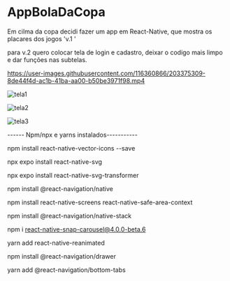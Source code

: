 # AppBolaDaCopa


Em cilma da copa decidi fazer um app em React-Native, que mostra os placares dos jogos 'v.1 '

para v.2 quero colocar tela de login e cadastro, deixar o codigo mais limpo e dar funções nas subtelas.


https://user-images.githubusercontent.com/116360866/203375309-8de44f4d-ac1b-41ba-aa00-b50be3971f98.mp4



![tela1](https://user-images.githubusercontent.com/116360866/203376208-1a32f3c9-c030-4df8-aa41-66b9a103573b.png)


![tela2](https://user-images.githubusercontent.com/116360866/203376213-eb24850f-95c0-4603-9429-e4faf03f2dc9.png)


![tela3](https://user-images.githubusercontent.com/116360866/203376215-fb75b42a-b197-4a3c-bbee-9a64be0897c5.png)



------ Npm/npx e yarns instalados-----------

npm install react-native-vector-icons --save

npx expo install react-native-svg 

npx expo install react-native-svg-transformer 

npm install @react-navigation/native

npm install react-native-screens react-native-safe-area-context

npm install @react-navigation/native-stack

npm i react-native-snap-carousel@4.0.0-beta.6

yarn add react-native-reanimated

npm install @react-navigation/drawer

yarn add @react-navigation/bottom-tabs





